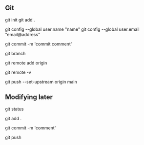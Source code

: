 
## Git

git init
git add .

git config --global user.name "name"
git config --global user.email "email@address"

git commit -m 'commit comment'

git branch

git remote add origin <repo-address>

git remote -v

git push --set-upstream origin main


## Modifying later

git status

git add .

git commit -m 'comment'

git push
